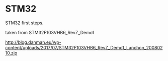 # STM32
STM32 first steps.

taken from STM32F103VHB6_RevZ_Demo1

http://blog.danman.eu/wp-content/uploads/2017/07/STM32F103VHB6_RevZ_Demo1_Lanchon_20080210.zip

